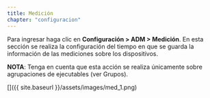 ```yaml
---
title: Medición
chapter: "configuracion"
---
```


Para ingresar haga clic en **Configuración &gt; ADM &gt; Medición**. En esta sección se realiza la configuración del tiempo en que se guarda la información de las mediciones sobre los dispositivos.

**NOTA**: Tenga en cuenta que esta acción se realiza únicamente sobre agrupaciones de ejecutables (ver Grupos).

[]({{ site.baseurl }}/assets/images/med_1.png)

